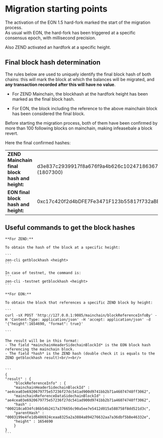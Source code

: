 # Migration starting points

The activation of the EON 1.5 hard-fork marked the start of the migration process.<br/>
As usual with EON, the hard-fork has been triggered at a specific consensus epoch, with millisecond precision.<br/>

Also ZEND activated an hardfork at a specific height.<br/>


## Final block hash determination

The rules below are used to uniquely identify the final block hash of both  chains: this will mark the block at which the balances will be migrated, and <b>any transaction recorded after this will have no value</b>.

- For ZEND Mainchain, the blockhash at the hardfork height has been marked as the final block hash.

- For EON, the block including the reference to the above mainchain block  has been considered the final block. <br/>

Before starting the migration process, both of them have been confirmed by more than 100 following blocks on mainchain, making infeasebale a block revert.

Here the final confirmed hashes:

|     |  |
| -------- | ------- |
| **ZEND Mainchain final block hash and height:**  | d3e837c2939917f8a676f9a4b626c1024718636740732db05fc6de811a8e32aa (1807300)   |
| **EON final block hash and height:** | 0xc17c420f2d4bDFE7Fe3471F123b55817f732aBE4 (3573401) |



## Useful commands to get the block hashes

    **For ZEND:**

    To obtain the hash of the block at a specific height:

    ```
    zen-cli getblockhash <height>
    ```

    In case of testnet, the command is:
    ```
    zen-cli -testnet getblockhash <height>
    ```

    **For EON:**

    To obtain the block that references a specific ZEND block by height:

    ```
    curl -sX POST 'http://127.0.0.1:9085/mainchain/blockReferenceInfoBy' -H 'Content-Type: application/json' -H 'accept: application/json' -d '{"height":1654690, "format": true}'

    ```

    The result will be in this format:
    - The field *mainchainHeaderSidechainBlockId* is the EON block hash referencing the mainchain block.
    - The field *hash* is the ZEND hash (double check it is equals to the ZEND getblockhash result)<br/><br/>


    ```
    {
    "result" : {
        "blockReferenceInfo" : {
        "mainchainHeaderSidechainBlockId" : "ae4cea03e6920679775e57236f27dc541ad900d9741bb2b71a46074748ff3062",
        "mainchainReferenceDataSidechainBlockId" : "ae4cea03e6920679775e57236f27dc541ad900d9741bb2b71a46074748ff3062",
        "hash" : "000218ca034fc86b54b2417a376656c90a5ee7e5412d015a588758f8dd521d3c",
        "parentHash" : "0003199e4fe1db486924ceaa8325a2a3884a894276632aa7a36dbf5b8e46332e",
        "height" : 1654690
        }
    }
    ```


